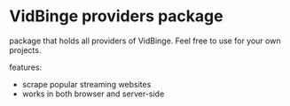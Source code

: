 # VidBinge providers package

package that holds all providers of VidBinge.
Feel free to use for your own projects.

features:
- scrape popular streaming websites
- works in both browser and server-side
